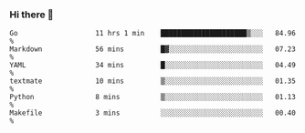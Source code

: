 ### Hi there 👋

<!--
**yeya24/yeya24** is a ✨ _special_ ✨ repository because its `README.md` (this file) appears on your GitHub profile.

Here are some ideas to get you started:

- 🔭 I’m currently working on ...
- 🌱 I’m currently learning ...
- 👯 I’m looking to collaborate on ...
- 🤔 I’m looking for help with ...
- 💬 Ask me about ...
- 📫 How to reach me: ...
- 😄 Pronouns: ...
- ⚡ Fun fact: ...
-->

<!--START_SECTION:waka-->

```text
Go                   11 hrs 1 min    █████████████████████▒░░░   84.96 %
Markdown             56 mins         █▓░░░░░░░░░░░░░░░░░░░░░░░   07.23 %
YAML                 34 mins         █░░░░░░░░░░░░░░░░░░░░░░░░   04.49 %
textmate             10 mins         ▒░░░░░░░░░░░░░░░░░░░░░░░░   01.35 %
Python               8 mins          ▒░░░░░░░░░░░░░░░░░░░░░░░░   01.13 %
Makefile             3 mins          ░░░░░░░░░░░░░░░░░░░░░░░░░   00.40 %
```

<!--END_SECTION:waka-->
